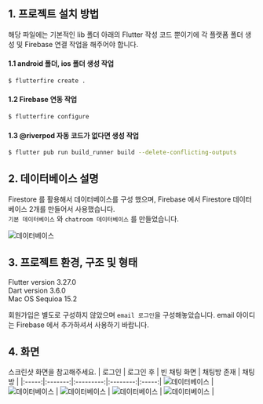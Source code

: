 ## 1. 프로젝트 설치 방법
해당 파일에는 기본적인 lib 폴더 아래의 Flutter 작성 코드 뿐이기에 각 플랫폼 폴더 생성 및 Firebase 연결 작업을 해주어야 합니다.

#### 1.1 android 폴더, ios 폴더 생성 작업
```bash
$ flutterfire create .
```

#### 1.2 Firebase 연동 작업
```bash
$ flutterfire configure
```

#### 1.3 @riverpod 자동 코드가 없다면 생성 작업
```bash
$ flutter pub run build_runner build --delete-conflicting-outputs
```

## 2. 데이터베이스 설명
Firestore 를 활용해서 데이터베이스를 구성 했으며, Firebase 에서 Firestore 데이터베이스 2개를 만들어서 사용했습니다.  
`기본 데이터베이스` 와 `chatroom 데이터베이스` 를 만들었습니다.

![데이터베이스](/asset/firestore.png)  

## 3. 프로젝트 환경, 구조 및 형태
Flutter version 3.27.0  
Dart version 3.6.0  
Mac OS Sequioa 15.2  

회원가입은 별도로 구성하지 않았으며 `email 로그인`을 구성해놓았습니다. email 아이디는 Firebase 에서 추가하셔서 사용하기 바랍니다.


## 4. 화면
스크린샷 화면을 참고해주세요.
| 로그인  | 로그인 후 | 빈 채팅 화면 | 채팅방 존재 | 채팅방 |
|:-----:|:-------:|:---------:|:--------:|:-----:|
![데이터베이스](/asset/1.png) | ![데이터베이스](/asset/2.png) | ![데이터베이스](/asset/3.png) |  ![데이터베이스](/asset/5.png) | ![데이터베이스](/asset/4.png) |